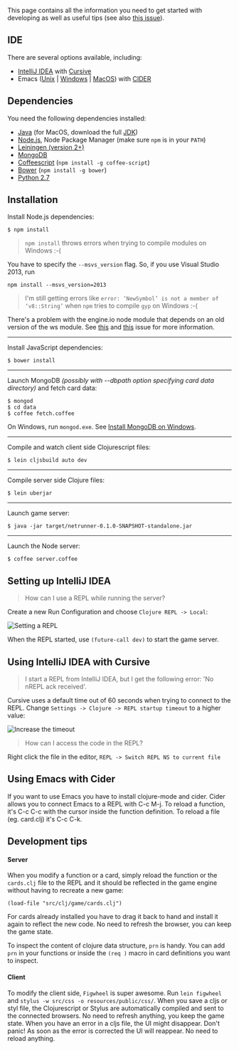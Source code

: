 This page contains all the information you need to get started with developing as well as useful tips (see also [this issue](https://github.com/mtgred/netrunner/issues/328)).

## IDE

There are several options available, including:

- [IntelliJ IDEA](https://www.jetbrains.com/idea/) with [Cursive](https://cursiveclojure.com/)
- Emacs ([Unix](https://www.gnu.org/software/emacs/) | [Windows](https://ftp.gnu.org/gnu/emacs/windows/) | [MacOS](http://emacsformacosx.com/)) with [CIDER](https://github.com/clojure-emacs/cider)

## Dependencies

You need the following dependencies installed:

- [Java](http://www.oracle.com/technetwork/java/javase/downloads/index.html) (for MacOS, download the full [JDK](http://www.oracle.com/technetwork/java/javase/downloads/jdk8-downloads-2133151.html))
- [Node.js](https://nodejs.org/download/), Node Package Manager (make sure `npm` is in your `PATH`)
- [Leiningen (version 2+)](http://leiningen.org/)
- [MongoDB](https://www.mongodb.org/)
- [Coffeescript](http://coffeescript.org/) (`npm install -g coffee-script`)
- [Bower](http://bower.io/) (`npm install -g bower`)
- [Python 2.7](https://www.python.org/)

## Installation

Install Node.js dependencies:

```
$ npm install
```

> `npm install` throws errors when trying to compile modules on Windows :-(

You have to specify the `--msvs_version` flag. So, if you use Visual Studio 2013, run

```
npm install --msvs_version=2013 
```

> I'm still getting errors like `error: ‘NewSymbol’ is not a member of ‘v8::String’` when `npm` tries to compile `gyp` on Windows :-(

There's a problem with the engine.io node module that depends on an old version of the ws module. See [this](https://github.com/Automattic/engine.io-client/issues/376) and [this](https://github.com/Automattic/socket.io/issues/2057) issue for more information.

---
Install JavaScript dependencies:

```
$ bower install
```
---
Launch MongoDB _(possibly with --dbpath option specifying card data directory)_ and fetch card data:

```
$ mongod
$ cd data
$ coffee fetch.coffee
```

On Windows, run `mongod.exe`. See [Install MongoDB on Windows](http://docs.mongodb.org/manual/tutorial/install-mongodb-on-windows/).

---
Compile and watch client side Clojurescript files:

```
$ lein cljsbuild auto dev
```
---
Compile server side Clojure files:

```
$ lein uberjar
```
---
Launch game server:

```
$ java -jar target/netrunner-0.1.0-SNAPSHOT-standalone.jar
```
---
Launch the Node server:

```
$ coffee server.coffee
```

## Setting up IntelliJ IDEA 

> How can I use a REPL while running the server?

Create a new Run Configuration and choose `Clojure REPL -> Local`:

![Setting a REPL](https://i.imgur.com/Df7h756.png)

When the REPL started, use `(future-call dev)` to start the game server.

## Using IntelliJ IDEA with Cursive

> I start a REPL from IntelliJ IDEA, but I get the following error: 'No nREPL ack received'.

Cursive uses a default time out of 60 seconds when trying to connect to the REPL. Change `Settings -> Clojure -> REPL startup timeout` to a higher value:

![Increase the timeout](https://i.imgur.com/2OlGHtA.png)

> How can I access the code in the REPL?

Right click the file in the editor, `REPL -> Switch REPL NS to current file`

## Using Emacs with Cider

If you want to use Emacs you have to install clojure-mode and cider. Cider allows you to connect Emacs to a REPL with C-c M-j. To reload a function, it's C-c C-c with the cursor inside the function definition. To reload a file (eg. card.clj) it's C-c C-k.

## Development tips

#### Server

When you modify a function or a card, simply reload the function or the `cards.clj` file to the REPL and it should be reflected in the game engine without having to recreate a new game:

    (load-file "src/clj/game/cards.clj")

For cards already installed you have to drag it back to hand and install it again to reflect the new code. No need to refresh the browser, you can keep the game state.

To inspect the content of clojure data structure, `prn` is handy. You can add `prn` in your functions or inside the `(req )` macro in card definitions you want to inspect.

#### Client

To modify the client side, `Figwheel` is super awesome. Run `lein figwheel` and `stylus -w src/css -o resources/public/css/`. When you save a cljs or styl file, the Clojurescript or Stylus are automatically compiled and sent to the connected browsers. No need to refresh anything, you keep the game state. When you have an error in a cljs file, the UI might disappear. Don't panic! As soon as the error is corrected the UI will reappear. No need to reload anything.
